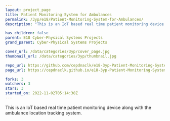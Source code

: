 ```yaml
---
layout: project_page
title: Patient Monitoring System for Ambulances
permalink: /3yp/e18/Patient-Monitoring-System-for-Ambulances/
description: "This is an IoT based real time patient monitoring device along with the ambulance location tracking system."

has_children: false
parent: E18 Cyber-Physical Systems Projects
grand_parent: Cyber-Physical Systems Projects

cover_url: /data/categories/3yp/cover_page.jpg
thumbnail_url: /data/categories/3yp/thumbnail.jpg

repo_url: https://github.com/cepdnaclk/e18-3yp-Patient-Monitoring-System-for-Ambulances
page_url: https://cepdnaclk.github.io/e18-3yp-Patient-Monitoring-System-for-Ambulances

forks: 3
watchers: 3
stars: 3
started_on: 2022-11-02T05:14:38Z
---
```

This is an IoT based real time patient monitoring device along with the ambulance location tracking system.

